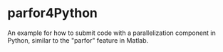 # parfor4Python

An example for how to submit code with a parallelization component in Python, similar to the "parfor" feature in Matlab. 
